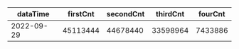|dataTime|firstCnt|secondCnt|thirdCnt|fourCnt|
|-|-|-|-|-|
|2022-09-29|45113444|44678440|33598964|7433886|